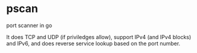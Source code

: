 # pscan
port scanner in go

It does TCP and UDP (if priviledges allow), support IPv4 (and IPv4 blocks) and IPv6, and does reverse service lookup based on the port number.

